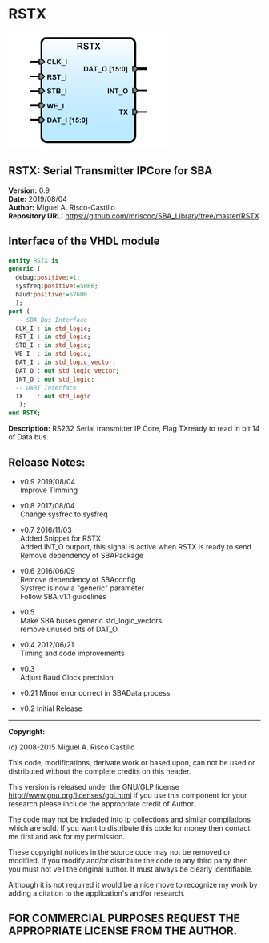 RSTX
====
![](image.png)  

RSTX: Serial Transmitter IPCore for SBA  
---------------------------------------

**Version:** 0.9  
**Date:** 2019/08/04  
**Author:** Miguel A. Risco-Castillo  
**Repository URL:** <https://github.com/mriscoc/SBA_Library/tree/master/RSTX>  

Interface of the VHDL module
----------------------------

```vhdl
entity RSTX is
generic (
  debug:positive:=1;
  sysfreq:positive:=50E6;
  baud:positive:=57600
  );
port (
  -- SBA Bus Interface
  CLK_I : in std_logic;
  RST_I : in std_logic;
  STB_I : in std_logic;
  WE_I  : in std_logic;
  DAT_I : in std_logic_vector;
  DAT_O : out std_logic_vector;
  INT_O : out std_logic;
  -- UART Interface;
  TX    : out std_logic
   );
end RSTX; 
```

**Description:**
RS232 Serial transmitter IP Core, Flag TXready to read in bit 14 of Data bus.


Release Notes:
--------------

- v0.9 2019/08/04  
  Improve Timming  

- v0.8 2017/08/04  
  Change sysfrec to sysfreq  

- v0.7 2016/11/03  
  Added Snippet for RSTX  
  Added INT_O outport, this signal is active when RSTX is ready to send  
  Remove dependency of SBAPackage  

- v0.6 2016/06/09  
  Remove dependency of SBAconfig  
  Sysfrec is now a "generic" parameter  
  Follow SBA v1.1 guidelines  

- v0.5  
  Make SBA buses generic std_logic_vectors  
  remove unused bits of DAT_O.  

- v0.4 2012/06/21  
  Timing and code improvements  

- v0.3  
  Adjust Baud Clock precision  

- v0.21 
  Minor error correct in SBAData process  

- v0.2 
  Initial Release  

--------------------------------------------------------------------------------
 **Copyright:**  

 (c) 2008-2015 Miguel A. Risco Castillo

 This code, modifications, derivate work or based upon, can not be used or
 distributed without the complete credits on this header.

 This version is released under the GNU/GLP license
 http://www.gnu.org/licenses/gpl.html
 if you use this component for your research please include the appropriate
 credit of Author.

 The code may not be included into ip collections and similar compilations
 which are sold. If you want to distribute this code for money then contact me
 first and ask for my permission.

 These copyright notices in the source code may not be removed or modified.
 If you modify and/or distribute the code to any third party then you must not
 veil the original author. It must always be clearly identifiable.

 Although it is not required it would be a nice move to recognize my work by
 adding a citation to the application's and/or research.

 FOR COMMERCIAL PURPOSES REQUEST THE APPROPRIATE LICENSE FROM THE AUTHOR.
--------------------------------------------------------------------------------
